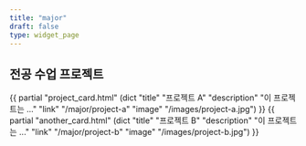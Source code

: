 ```yaml
---
title: "major"
draft: false
type: widget_page
---
```


## 전공 수업 프로젝트

{{ partial "project_card.html" (dict "title" "프로젝트 A" "description" "이 프로젝트는 ..." "link" "/major/project-a" "image" "/images/project-a.jpg") }}
{{ partial "another_card.html" (dict "title" "프로젝트 B" "description" "이 프로젝트는 ..." "link" "/major/project-b" "image" "/images/project-b.jpg") }}
